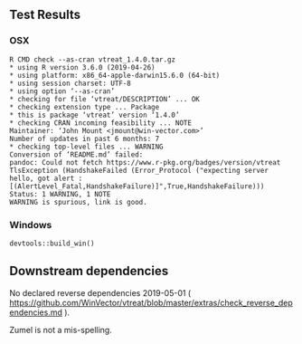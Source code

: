 

## Test Results



### OSX

    R CMD check --as-cran vtreat_1.4.0.tar.gz
    * using R version 3.6.0 (2019-04-26)
    * using platform: x86_64-apple-darwin15.6.0 (64-bit)
    * using session charset: UTF-8
    * using option ‘--as-cran’
    * checking for file ‘vtreat/DESCRIPTION’ ... OK
    * checking extension type ... Package
    * this is package ‘vtreat’ version ‘1.4.0’
    * checking CRAN incoming feasibility ... NOTE
    Maintainer: ‘John Mount <jmount@win-vector.com>’
    Number of updates in past 6 months: 7
    * checking top-level files ... WARNING
    Conversion of ‘README.md’ failed:
    pandoc: Could not fetch https://www.r-pkg.org/badges/version/vtreat
    TlsException (HandshakeFailed (Error_Protocol ("expecting server hello, got alert : [(AlertLevel_Fatal,HandshakeFailure)]",True,HandshakeFailure)))
    Status: 1 WARNING, 1 NOTE
    WARNING is spurious, link is good.


### Windows

    devtools::build_win()

## Downstream dependencies

No declared reverse dependencies 2019-05-01 ( https://github.com/WinVector/vtreat/blob/master/extras/check_reverse_dependencies.md ).

     
Zumel is not a mis-spelling.

